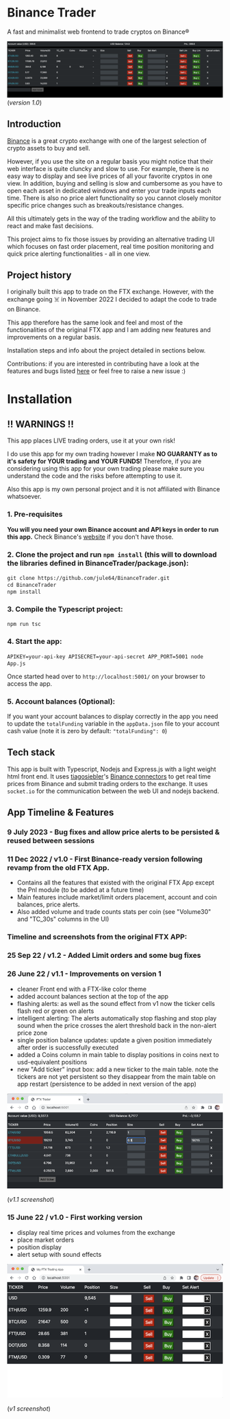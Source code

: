# Binance Trader

A fast and minimalist web frontend to trade cryptos on Binance®

![v1.0.png](resources/app_screenshots/v1.0.png)
(_version 1.0_)

## Introduction

[Binance](https://www.binance.com/en) is a great crypto exchange with one of the largest selection of crypto assets to buy and sell.

However, if you use the site on a regular basis you might notice that their web interface is quite cluncky and slow to use. For example, there is no easy way to display and see live prices of all your favorite cryptos in one view. In addition, buying and selling is slow and cumbersome as you have to open each asset in dedicated windows and enter your trade inputs each time. There is also no price alert functionality so you cannot closely monitor specific price changes such as breakouts/resistance changes.

All this ultimately gets in the way of the trading workflow and the ability to react and make fast decisions.

This project aims to fix those issues by providing an alternative trading UI which focuses on fast order placement, real time position monitoring and quick price alerting functionalities - all in one view.


## Project history

I originally built this app to trade on the FTX exchange. However, with the exchange going ☠️ in November 2022 I decided to adapt the code to trade on Binance.

This app therefore has the same look and feel and most of the functionalities of the original FTX app and I am adding new features and improvements on a regular basis.

Installation steps and info about the project detailed in sections below. 

Contributions: if you are interested in contributing have a look at the features and bugs listed [here](https://github.com/jule64/BinanceTrader/issues) or feel free to raise a new issue :)


# Installation

## !! WARNINGS !!

This app places LIVE trading orders, use it at your own risk!

I do use this app for my own trading however I make **NO GUARANTY as to it's safety for YOUR trading and YOUR FUNDS!** Therefore, if you are considering using this app for your own trading please make sure you understand the code and the risks before attempting to use it.

Also this app is my own personal project and it is not affiliated with Binance whatsoever. 

### 1. Pre-requisites

**You will you need your own Binance account and API keys in order to run this app.** Check Binance's [website](https://www.binance.com/en) if you don't have those.

### 2. Clone the project and run `npm install` (this will to download the libraries defined in BinanceTrader/package.json):

```
git clone https://github.com/jule64/BinanceTrader.git
cd BinanceTrader
npm install
```

### 3. Compile the Typescript project:

```
npm run tsc
```


### 4. Start the app:

```
APIKEY=your-api-key APISECRET=your-api-secret APP_PORT=5001 node App.js
```

Once started head over to `http://localhost:5001/` on your browser to access the app.

### 5. Account balances (Optional):

If you want your account balances to display correctly in the app you need to update the `totalFunding` variable in the `appData.json` file to your account cash value (note it is zero by default: `"totalFunding": 0`)


## Tech stack

This app is built with Typescript, Nodejs and Express.js with a light weight html front end.
It uses [tiagosiebler](https://github.com/tiagosiebler)'s [Binance connectors](https://github.com/tiagosiebler/binance)
to get real time prices from Binance and submit trading orders to the exchange.
It uses `socket.io` for the  communication between the web UI and nodejs backend. 



## App Timeline & Features

### 9 July 2023 - Bug fixes and allow price alerts to be persisted & reused between sessions


### 11 Dec 2022 / v1.0 - First Binance-ready version following revamp from the old FTX App.

- Contains all the features that existed with the original FTX App except the Pnl module (to be added at a future time)
- Main features include market/limit orders placement, account and coin balances, price alerts.
- Also added volume and trade counts stats per coin (see "Volume30" and "TC_30s" columns in the UI)


### Timeline and screenshots from the original FTX APP:

### 25 Sep 22 / v1.2 - Added Limit orders and some bug fixes

### 26 June 22 / v1.1 - Improvements on version 1  
- cleaner Front end with a FTX-like color theme
- added account balances section at the top of the app
- flashing alerts: as well as the sound effect from v1 now the ticker cells flash red or green on alerts  
- intelligent alerting: The alerts automatically stop flashing and stop play sound when the price crosses the alert threshold
back in the non-alert price zone
- single position balance updates: update a given position immediately after order is successfully executed
- added a Coins column in main table to display positions in coins next to usd-equivalent positions
- new "Add ticker" input box: add a new ticker to the main table.  note the tickers are not yet persistent so they disappear
from the main table on app restart (persistence to be added in next version of the app)

![v1.1.png](resources/app_screenshots/old_app/v1.1.png) 

(_v1.1 screenshot_)

### 15 June 22 / v1.0 - First working version  
- display real time prices and volumes from the exchange
- place market orders
- position display
- alert setup with sound effects

![v1.png](resources/app_screenshots/old_app/v1.png)

(_v1 screenshot_)



